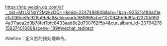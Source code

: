 https://mp.weixin.qq.com/s?__biz=MzU2NzY2MzkxOQ==&mid=2247488806&idx=1&sn=92521bf88a21ee1c036de9c926b9b6a6&chksm=fc989966cbef1070949b9d9fad2370b9934a311aea2d3b78fef1bfc8433aad8e2d730762f5b4&cur_album_id=2079427815837401089&scene=189#wechat_redirect

#define：定义宏的预处理命令。

